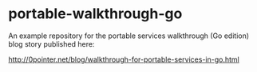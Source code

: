 # portable-walkthrough-go

An example repository for the portable services walkthrough (Go edition) blog story published here:

http://0pointer.net/blog/walkthrough-for-portable-services-in-go.html
